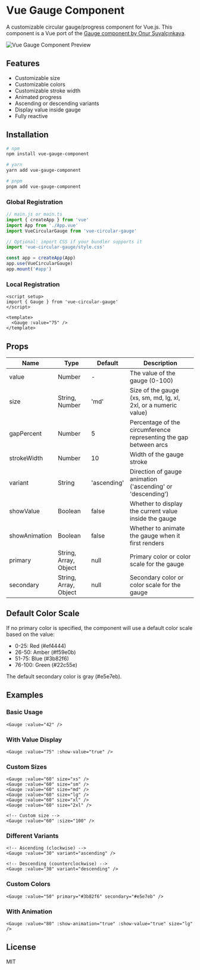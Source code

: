 # Vue Gauge Component

A customizable circular gauge/progress component for Vue.js. This component is a Vue port of the [Gauge component by Onur Şuyalçınkaya](https://github.com/suyalcinkaya/gauge).

![Vue Gauge Component Preview](https://gauge.gokhanozturk.io/preview.jpeg)

## Features

- Customizable size
- Customizable colors
- Customizable stroke width
- Animated progress
- Ascending or descending variants
- Display value inside gauge
- Fully reactive

## Installation

```bash
# npm
npm install vue-gauge-component

# yarn
yarn add vue-gauge-component

# pnpm
pnpm add vue-gauge-component
```

### Global Registration

```js
// main.js or main.ts
import { createApp } from 'vue'
import App from './App.vue'
import VueCircularGauge from 'vue-circular-gauge'

// Optional: import CSS if your bundler supports it
import 'vue-circular-gauge/style.css'

const app = createApp(App)
app.use(VueCircularGauge)
app.mount('#app')
```

### Local Registration

```vue
<script setup>
import { Gauge } from 'vue-circular-gauge'
</script>

<template>
  <Gauge :value="75" />
</template>
```

## Props

| Name          | Type                  | Default     | Description                                                       |
| ------------- | --------------------- | ----------- | ----------------------------------------------------------------- |
| value         | Number                | -           | The value of the gauge (0-100)                                    |
| size          | String, Number        | 'md'        | Size of the gauge (xs, sm, md, lg, xl, 2xl, or a numeric value)   |
| gapPercent    | Number                | 5           | Percentage of the circumference representing the gap between arcs |
| strokeWidth   | Number                | 10          | Width of the gauge stroke                                         |
| variant       | String                | 'ascending' | Direction of gauge animation ('ascending' or 'descending')        |
| showValue     | Boolean               | false       | Whether to display the current value inside the gauge             |
| showAnimation | Boolean               | false       | Whether to animate the gauge when it first renders                |
| primary       | String, Array, Object | null        | Primary color or color scale for the gauge                        |
| secondary     | String, Array, Object | null        | Secondary color or color scale for the gauge                      |

## Default Color Scale

If no primary color is specified, the component will use a default color scale based on the value:

- 0-25: Red (#ef4444)
- 26-50: Amber (#f59e0b)
- 51-75: Blue (#3b82f6)
- 76-100: Green (#22c55e)

The default secondary color is gray (#e5e7eb).

## Examples

### Basic Usage

```vue
<Gauge :value="42" />
```

### With Value Display

```vue
<Gauge :value="75" :show-value="true" />
```

### Custom Sizes

```vue
<Gauge :value="60" size="xs" />
<Gauge :value="60" size="sm" />
<Gauge :value="60" size="md" />
<Gauge :value="60" size="lg" />
<Gauge :value="60" size="xl" />
<Gauge :value="60" size="2xl" />

<!-- Custom size -->
<Gauge :value="60" :size="100" />
```

### Different Variants

```vue
<!-- Ascending (clockwise) -->
<Gauge :value="30" variant="ascending" />

<!-- Descending (counterclockwise) -->
<Gauge :value="30" variant="descending" />
```

### Custom Colors

```vue
<Gauge :value="50" primary="#3b82f6" secondary="#e5e7eb" />
```

### With Animation

```vue
<Gauge :value="80" :show-animation="true" :show-value="true" size="lg" />
```

## License

MIT
